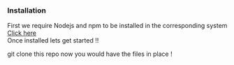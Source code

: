 <h3>Installation</h3>
First we require Nodejs and npm to be installed in the corresponding system
<a href='https://nodejs.org/dist/v10.15.3/node-v10.15.3-x64.msi'>Click here</a>
<br>
Once installed lets get started !!

git clone this repo now you would have the files in place !
